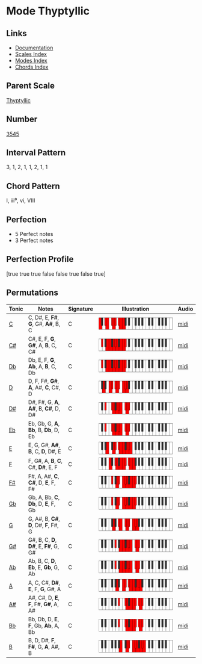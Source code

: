 # Mode Thyptyllic

## Links

- [Documentation](index.md)
- [Scales Index](Scales.md)
- [Modes Index](Modes.md)
- [Chords Index](Chords.md)

## Parent Scale

[Thyptyllic](ScaleThyptyllic.md)

## Number

[3545](https://ianring.com/musictheory/scales/3545)

## Interval Pattern

3, 1, 2, 1, 1, 2, 1, 1

## Chord Pattern

I, iii⁰, vi, VIII

## Perfection

- 5 Perfect notes
- 3 Perfect notes

## Perfection Profile

[true true true false false true false true]

## Permutations

| Tonic | Notes | Signature | Illustration | Audio |
|-------|-------|-----------|--------------|-------|
| [C](ModeCNaturalThyptyllic.md) | C, D#, E, **F#**, **G**, G#, **A#**, B, C | C | ![CNaturalThyptyllic](ModeCNaturalThyptyllic.png) | [midi](https://github.com/edipermadi/music/blob/main/docs/ModeCNaturalThyptyllic.mid?raw=true) |
| [C#](ModeCSharpThyptyllic.md) | C#, E, F, **G**, **G#**, A, **B**, C, C# | C | ![CSharpThyptyllic](ModeCSharpThyptyllic.png) | [midi](https://github.com/edipermadi/music/blob/main/docs/ModeCSharpThyptyllic.mid?raw=true) |
| [Db](ModeDFlatThyptyllic.md) | Db, E, F, **G**, **Ab**, A, **B**, C, Db | C | ![DFlatThyptyllic](ModeDFlatThyptyllic.png) | [midi](https://github.com/edipermadi/music/blob/main/docs/ModeDFlatThyptyllic.mid?raw=true) |
| [D](ModeDNaturalThyptyllic.md) | D, F, F#, **G#**, **A**, A#, **C**, C#, D | C | ![DNaturalThyptyllic](ModeDNaturalThyptyllic.png) | [midi](https://github.com/edipermadi/music/blob/main/docs/ModeDNaturalThyptyllic.mid?raw=true) |
| [D#](ModeDSharpThyptyllic.md) | D#, F#, G, **A**, **A#**, B, **C#**, D, D# | C | ![DSharpThyptyllic](ModeDSharpThyptyllic.png) | [midi](https://github.com/edipermadi/music/blob/main/docs/ModeDSharpThyptyllic.mid?raw=true) |
| [Eb](ModeEFlatThyptyllic.md) | Eb, Gb, G, **A**, **Bb**, B, **Db**, D, Eb | C | ![EFlatThyptyllic](ModeEFlatThyptyllic.png) | [midi](https://github.com/edipermadi/music/blob/main/docs/ModeEFlatThyptyllic.mid?raw=true) |
| [E](ModeENaturalThyptyllic.md) | E, G, G#, **A#**, **B**, C, **D**, D#, E | C | ![ENaturalThyptyllic](ModeENaturalThyptyllic.png) | [midi](https://github.com/edipermadi/music/blob/main/docs/ModeENaturalThyptyllic.mid?raw=true) |
| [F](ModeFNaturalThyptyllic.md) | F, G#, A, **B**, **C**, C#, **D#**, E, F | C | ![FNaturalThyptyllic](ModeFNaturalThyptyllic.png) | [midi](https://github.com/edipermadi/music/blob/main/docs/ModeFNaturalThyptyllic.mid?raw=true) |
| [F#](ModeFSharpThyptyllic.md) | F#, A, A#, **C**, **C#**, D, **E**, F, F# | C | ![FSharpThyptyllic](ModeFSharpThyptyllic.png) | [midi](https://github.com/edipermadi/music/blob/main/docs/ModeFSharpThyptyllic.mid?raw=true) |
| [Gb](ModeGFlatThyptyllic.md) | Gb, A, Bb, **C**, **Db**, D, **E**, F, Gb | C | ![GFlatThyptyllic](ModeGFlatThyptyllic.png) | [midi](https://github.com/edipermadi/music/blob/main/docs/ModeGFlatThyptyllic.mid?raw=true) |
| [G](ModeGNaturalThyptyllic.md) | G, A#, B, **C#**, **D**, D#, **F**, F#, G | C | ![GNaturalThyptyllic](ModeGNaturalThyptyllic.png) | [midi](https://github.com/edipermadi/music/blob/main/docs/ModeGNaturalThyptyllic.mid?raw=true) |
| [G#](ModeGSharpThyptyllic.md) | G#, B, C, **D**, **D#**, E, **F#**, G, G# | C | ![GSharpThyptyllic](ModeGSharpThyptyllic.png) | [midi](https://github.com/edipermadi/music/blob/main/docs/ModeGSharpThyptyllic.mid?raw=true) |
| [Ab](ModeAFlatThyptyllic.md) | Ab, B, C, **D**, **Eb**, E, **Gb**, G, Ab | C | ![AFlatThyptyllic](ModeAFlatThyptyllic.png) | [midi](https://github.com/edipermadi/music/blob/main/docs/ModeAFlatThyptyllic.mid?raw=true) |
| [A](ModeANaturalThyptyllic.md) | A, C, C#, **D#**, **E**, F, **G**, G#, A | C | ![ANaturalThyptyllic](ModeANaturalThyptyllic.png) | [midi](https://github.com/edipermadi/music/blob/main/docs/ModeANaturalThyptyllic.mid?raw=true) |
| [A#](ModeASharpThyptyllic.md) | A#, C#, D, **E**, **F**, F#, **G#**, A, A# | C | ![ASharpThyptyllic](ModeASharpThyptyllic.png) | [midi](https://github.com/edipermadi/music/blob/main/docs/ModeASharpThyptyllic.mid?raw=true) |
| [Bb](ModeBFlatThyptyllic.md) | Bb, Db, D, **E**, **F**, Gb, **Ab**, A, Bb | C | ![BFlatThyptyllic](ModeBFlatThyptyllic.png) | [midi](https://github.com/edipermadi/music/blob/main/docs/ModeBFlatThyptyllic.mid?raw=true) |
| [B](ModeBNaturalThyptyllic.md) | B, D, D#, **F**, **F#**, G, **A**, A#, B | C | ![BNaturalThyptyllic](ModeBNaturalThyptyllic.png) | [midi](https://github.com/edipermadi/music/blob/main/docs/ModeBNaturalThyptyllic.mid?raw=true) |
